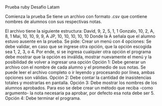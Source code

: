 Prueba ruby Desafio Latam

Comienza la prueba
Se tiene un archivo con formato .csv que contiene nombres de alumnos con sus respectivas notas.
     
El archivo tiene la siguiente estructura:
 David, 9, 2, 5, 1, 1
 Gonzalo, 10, 2, A, 8, 1
 Mai, 10, 10, 9, 9, A
 JP, 10, 10, 10, 10, 10
Donde la A señala que el alumno estuvo ausente en la prueba.
Se pide:
 Crear un menú con 4 opciones:
Se debe validar, en caso que se ingrese otra opción, que la opción escogida sea 1, 2, 3, o 4. Por ende, si se ingresa cualquier otra opción el programa debe mostrar que la opción es inválida, mostrar nuevamente el menú y la posibilidad de volver a ingresar una opción
Opción 1: Debe generar un archivo con el nombre de cada alumno y el promedio de sus notas.
Se puede leer el archivo completo o ir leyendo y procesando por línea, ambas opciones son válidas.
Opción 2: Debe contar la cantidad de inasistencias totales y mostrarlas en pantalla.
Opción 3: Debe mostrar los nombres de los alumnos aprobados. Para eso se debe crear un método que reciba -como argumento- la nota necesaria pa aprobar, por defecto esa nota debe ser 5.
Opción 4: Debe terminar el programa.
     
